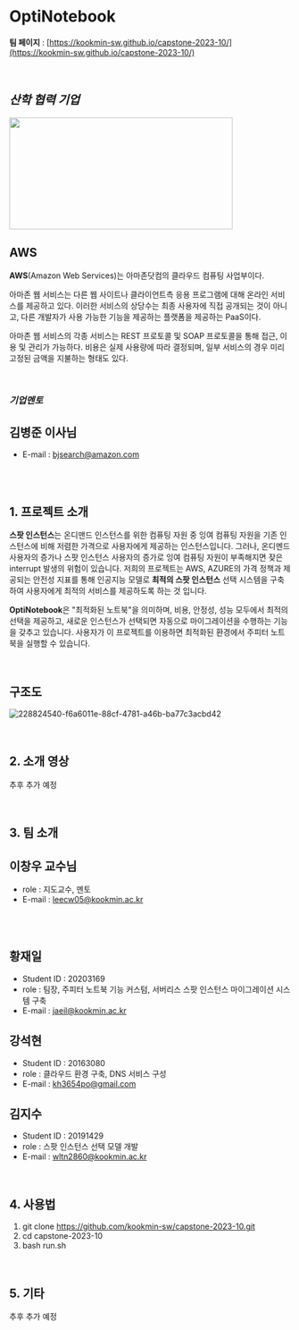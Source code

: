 # OptiNotebook
 **팀 페이지**  :  [https://kookmin-sw.github.io/capstone-2023-10/](https://kookmin-sw.github.io/capstone-2023-10/)

<br/>


## _**산학 협력 기업**_

<img src="https://a0.awsstatic.com/libra-css/images/logos/aws_logo_smile_1200x630.png" width="400" height="200"/>

## **AWS**
**AWS**(Amazon Web Services)는 아마존닷컴의 클라우드 컴퓨팅 사업부이다.

아마존 웹 서비스는 다른 웹 사이트나 클라이언트측 응용 프로그램에 대해 온라인 서비스를 제공하고 있다. 이러한 서비스의 상당수는 최종 사용자에 직접 공개되는 것이 아니고, 다른 개발자가 사용 가능한 기능을 제공하는 플랫폼을 제공하는 PaaS이다.

아마존 웹 서비스의 각종 서비스는 REST 프로토콜 및 SOAP 프로토콜을 통해 접근, 이용 및 관리가 가능하다. 비용은 실제 사용량에 따라 결정되며, 일부 서비스의 경우 미리 고정된 금액을 지불하는 형태도 있다.

<br/>

### _**기업멘토**_
## 김병준 이사님
- E-mail : bjsearch@amazon.com

<br/>
<br/>



## **1. 프로젝트 소개**

 **스팟 인스턴스**는 온디맨드 인스턴스를 위한 컴퓨팅 자원 중 잉여 컴퓨팅 자원을 기존 인스턴스에 비해 저렴한 가격으로 사용자에게 제공하는 인스턴스입니다. 그러나, 온디멘드 사용자의 증가나 스팟 인스턴스 사용자의 증가로 잉여 컴퓨팅 자원이 부족해지면 잦은 interrupt 발생의 위험이 있습니다. 
저희의 프로젝트는 AWS, AZURE의 가격 정책과 제공되는 안전성 지표를 통해 인공지능 모델로 **최적의 스팟 인스턴스** 선택 시스템을 구축하여 사용자에게 최적의 서비스를 제공하도록 하는 것 입니다.

**OptiNotebook**은 "최적화된 노트북"을 의미하며, 비용, 안정성, 성능 모두에서 최적의 선택을 제공하고, 새로운 인스턴스가 선택되면 자동으로 마이그레이션을 수행하는 기능을 갖추고 있습니다. 사용자가 이 프로젝트를 이용하면 최적화된 환경에서 주피터 노트북을 실행할 수 있습니다.

<br/>

## 구조도
![228824540-f6a6011e-88cf-4781-a46b-ba77c3acbd42](https://user-images.githubusercontent.com/54831356/239753958-7b42648d-8aee-49dc-a161-61b0e0361809.png)


<br/>

## **2. 소개 영상**
추후 추가 예정

<br/>

## **3. 팀 소개**

## 이창우 교수님
- role : 지도교수, 멘토
- E-mail : leecw05@kookmin.ac.kr


<br/>
<br/>

## 황재일
- Student ID : 20203169
- role : 팀장, 주피터 노트북 기능 커스텀, 서버리스 스팟 인스턴스 마이그레이션 시스템 구축
- E-mail : jaeil@kookmin.ac.kr


## 강석현
- Student ID : 20163080
- role : 클라우드 환경 구축, DNS 서비스 구성
- E-mail : kh3654po@gmail.com

## 김지수
- Student ID : 20191429
- role : 스팟 인스턴스 선택 모델 개발
- E-mail : wltn2860@kookmin.ac.kr


<br/>

## **4. 사용법**

1. git clone https://github.com/kookmin-sw/capstone-2023-10.git
2. cd capstone-2023-10
3. bash run.sh

<br/>

## **5. 기타**
추후 추가 예정







